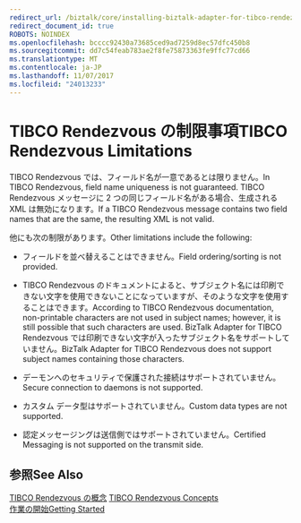 ```yaml
---
redirect_url: /biztalk/core/installing-biztalk-adapter-for-tibco-rendezvous/
redirect_document_id: true
ROBOTS: NOINDEX
ms.openlocfilehash: bcccc92430a73685ced9ad7259d8ec57dfc450b8
ms.sourcegitcommit: dd7c54feab783ae2f8fe75873363fe9ffc77cd66
ms.translationtype: MT
ms.contentlocale: ja-JP
ms.lasthandoff: 11/07/2017
ms.locfileid: "24013233"
---
```

# <a name="tibco-rendezvous-limitations"></a><span data-ttu-id="bc502-101">TIBCO Rendezvous の制限事項</span><span class="sxs-lookup"><span data-stu-id="bc502-101">TIBCO Rendezvous Limitations</span></span>
<span data-ttu-id="bc502-102">TIBCO Rendezvous では、フィールド名が一意であるとは限りません。</span><span class="sxs-lookup"><span data-stu-id="bc502-102">In TIBCO Rendezvous, field name uniqueness is not guaranteed.</span></span> <span data-ttu-id="bc502-103">TIBCO Rendezvous メッセージに 2 つの同じフィールド名がある場合、生成される XML は無効になります。</span><span class="sxs-lookup"><span data-stu-id="bc502-103">If a TIBCO Rendezvous message contains two field names that are the same, the resulting XML is not valid.</span></span>  
  
 <span data-ttu-id="bc502-104">他にも次の制限があります。</span><span class="sxs-lookup"><span data-stu-id="bc502-104">Other limitations include the following:</span></span>  
  
-   <span data-ttu-id="bc502-105">フィールドを並べ替えることはできません。</span><span class="sxs-lookup"><span data-stu-id="bc502-105">Field ordering/sorting is not provided.</span></span>  
  
-   <span data-ttu-id="bc502-106">TIBCO Rendezvous のドキュメントによると、サブジェクト名には印刷できない文字を使用できないことになっていますが、そのような文字を使用することはできます。</span><span class="sxs-lookup"><span data-stu-id="bc502-106">According to TIBCO Rendezvous documentation, non-printable characters are not used in subject names; however, it is still possible that such characters are used.</span></span> <span data-ttu-id="bc502-107">BizTalk Adapter for TIBCO Rendezvous では印刷できない文字が入ったサブジェクト名をサポートしていません。</span><span class="sxs-lookup"><span data-stu-id="bc502-107">BizTalk Adapter for TIBCO Rendezvous does not support subject names containing those characters.</span></span>  
  
-   <span data-ttu-id="bc502-108">デーモンへのセキュリティで保護された接続はサポートされていません。</span><span class="sxs-lookup"><span data-stu-id="bc502-108">Secure connection to daemons is not supported.</span></span>  
  
-   <span data-ttu-id="bc502-109">カスタム データ型はサポートされていません。</span><span class="sxs-lookup"><span data-stu-id="bc502-109">Custom data types are not supported.</span></span>  
  
-   <span data-ttu-id="bc502-110">認定メッセージングは送信側ではサポートされていません。</span><span class="sxs-lookup"><span data-stu-id="bc502-110">Certified Messaging is not supported on the transmit side.</span></span>  
  
## <a name="see-also"></a><span data-ttu-id="bc502-111">参照</span><span class="sxs-lookup"><span data-stu-id="bc502-111">See Also</span></span>  
 <span data-ttu-id="bc502-112">[TIBCO Rendezvous の概念](../core/tibco-rendezvous-concepts.md) </span><span class="sxs-lookup"><span data-stu-id="bc502-112">[TIBCO Rendezvous Concepts](../core/tibco-rendezvous-concepts.md) </span></span>  
 [<span data-ttu-id="bc502-113">作業の開始</span><span class="sxs-lookup"><span data-stu-id="bc502-113">Getting Started</span></span>](../core/getting-started-with-biztalk-adapter-for-tibco-rendezvous.md)
